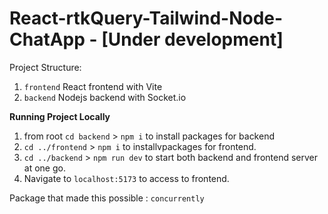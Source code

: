 # React-rtkQuery-Tailwind-Node-ChatApp - [Under development]

Project Structure:

1. `frontend` React frontend with Vite
2. `backend` Nodejs backend with Socket.io

**Running Project Locally**

1. from root `cd backend` > `npm i` to install packages for backend
2. `cd ../frontend` > `npm i` to installvpackages for frontend.
3. `cd ../backend` > `npm run dev` to start both backend and frontend server at one go.
4. Navigate to `localhost:5173` to access to frontend.

Package that made this possible : `concurrently`
